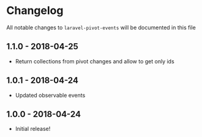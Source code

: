 # Changelog

All notable changes to `laravel-pivot-events` will be documented in this file

## 1.1.0 - 2018-04-25

- Return collections from pivot changes and allow to get only ids 

## 1.0.1 - 2018-04-24

- Updated observable events 

## 1.0.0 - 2018-04-24

- Initial release!

